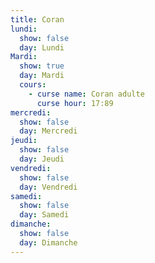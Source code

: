 ```yaml
---
title: Coran
lundi:
  show: false
  day: Lundi
Mardi:
  show: true
  day: Mardi
  cours:
    - curse name: Coran adulte
      curse hour: 17:89
mercredi:
  show: false
  day: Mercredi
jeudi:
  show: false
  day: Jeudi
vendredi:
  show: false
  day: Vendredi
samedi:
  show: false
  day: Samedi
dimanche:
  show: false
  day: Dimanche
---
```


